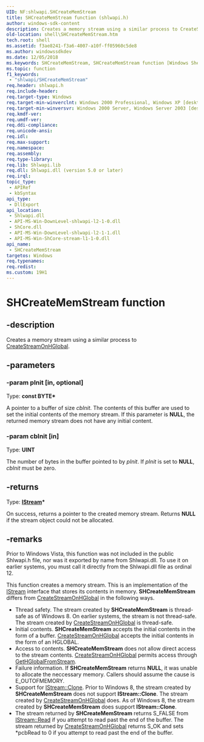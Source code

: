 ```yaml
---
UID: NF:shlwapi.SHCreateMemStream
title: SHCreateMemStream function (shlwapi.h)
author: windows-sdk-content
description: Creates a memory stream using a similar process to CreateStreamOnHGlobal.
old-location: shell\SHCreateMemStream.htm
tech.root: shell
ms.assetid: f3ae8241-f3a6-4007-a10f-ff05960c5de8
ms.author: windowssdkdev
ms.date: 12/05/2018
ms.keywords: SHCreateMemStream, SHCreateMemStream function [Windows Shell], _win32_SHCreateMemStream, shell.SHCreateMemStream, shlwapi/SHCreateMemStream
ms.topic: function
f1_keywords: 
 - "shlwapi/SHCreateMemStream"
req.header: shlwapi.h
req.include-header: 
req.target-type: Windows
req.target-min-winverclnt: Windows 2000 Professional, Windows XP [desktop apps only]
req.target-min-winversvr: Windows 2000 Server, Windows Server 2003 [desktop apps only]
req.kmdf-ver: 
req.umdf-ver: 
req.ddi-compliance: 
req.unicode-ansi: 
req.idl: 
req.max-support: 
req.namespace: 
req.assembly: 
req.type-library: 
req.lib: Shlwapi.lib
req.dll: Shlwapi.dll (version 5.0 or later)
req.irql: 
topic_type:
 - APIRef
 - kbSyntax
api_type:
 - DllExport
api_location:
 - Shlwapi.dll
 - API-MS-Win-DownLevel-shlwapi-l2-1-0.dll
 - ShCore.dll
 - API-MS-Win-DownLevel-shlwapi-l2-1-1.dll
 - API-MS-Win-ShCore-stream-l1-1-0.dll
api_name:
 - SHCreateMemStream
targetos: Windows
req.typenames: 
req.redist: 
ms.custom: 19H1
---
```


# SHCreateMemStream function


## -description


Creates a memory stream using a similar process to <a href="https://docs.microsoft.com/windows/desktop/api/combaseapi/nf-combaseapi-createstreamonhglobal">CreateStreamOnHGlobal</a>.


## -parameters




### -param pInit [in, optional]

Type: <b>const BYTE*</b>

A pointer to a buffer of size <i>cbInit</i>. The contents of this buffer are used to set the initial contents of the memory stream. If this parameter is <b>NULL</b>, the returned memory stream does not have any initial content.


### -param cbInit [in]

Type: <b>UINT</b>

The number of bytes in the buffer pointed to by <i>pInit</i>. If <i>pInit</i> is set to <b>NULL</b>, <i>cbInit</i> must be zero.


## -returns



Type: <b><a href="https://docs.microsoft.com/windows/desktop/api/objidl/nn-objidl-istream">IStream</a>*</b>

On success, returns a pointer to the created memory stream. Returns <b>NULL</b> if the stream object could not be allocated.




## -remarks



Prior to Windows Vista, this function was not included in the public Shlwapi.h file, nor was it exported by name from Shlwapi.dll. To use it on earlier systems, you must call it directly from the Shlwapi.dll file as ordinal 12.

This function creates a memory stream. This is an implementation of the <a href="https://docs.microsoft.com/windows/desktop/api/objidl/nn-objidl-istream">IStream</a> interface that stores its contents in memory. <b>SHCreateMemStream</b> differs from <a href="https://docs.microsoft.com/windows/desktop/api/combaseapi/nf-combaseapi-createstreamonhglobal">CreateStreamOnHGlobal</a> in the following ways.

                

<ul>
<li>Thread safety. The stream created by <b>SHCreateMemStream</b> is thread-safe as of Windows 8. On earlier systems, the stream is not thread-safe. The stream created by <a href="https://docs.microsoft.com/windows/desktop/api/combaseapi/nf-combaseapi-createstreamonhglobal">CreateStreamOnHGlobal</a> is thread-safe.</li>
<li>Initial contents. <b>SHCreateMemStream</b> accepts the initial contents in the form of a buffer. <a href="https://docs.microsoft.com/windows/desktop/api/combaseapi/nf-combaseapi-createstreamonhglobal">CreateStreamOnHGlobal</a> accepts the initial contents in the form of an HGLOBAL.</li>
<li>Access to contents. <b>SHCreateMemStream</b> does not allow direct access to the stream contents. <a href="https://docs.microsoft.com/windows/desktop/api/combaseapi/nf-combaseapi-createstreamonhglobal">CreateStreamOnHGlobal</a> permits access through <a href="https://docs.microsoft.com/windows/desktop/api/combaseapi/nf-combaseapi-gethglobalfromstream">GetHGlobalFromStream</a>.</li>
<li>Failure information. If <b>SHCreateMemStream</b> returns <b>NULL</b>, it was unable to allocate the neccessary memory. Callers should assume the cause is E_OUTOFMEMORY.</li>
<li>Support for <a href="https://docs.microsoft.com/windows/desktop/api/objidl/nf-objidl-istream-clone">IStream::Clone</a>. Prior to Windows 8, the stream created by <b>SHCreateMemStream</b> does not support <b>IStream::Clone</b>. The stream created by <a href="https://docs.microsoft.com/windows/desktop/api/combaseapi/nf-combaseapi-createstreamonhglobal">CreateStreamOnHGlobal</a> does. As of Windows 8, the stream created by <b>SHCreateMemStream</b> does support <b>IStream::Clone</b>.</li>
<li>The stream returned by <b>SHCreateMemStream</b> returns S_FALSE from <a href="https://docs.microsoft.com/windows/desktop/api/objidl/nf-objidl-isequentialstream-read">IStream::Read</a> if you attempt to read past the end of the buffer. The stream returned by <a href="https://docs.microsoft.com/windows/desktop/api/combaseapi/nf-combaseapi-createstreamonhglobal">CreateStreamOnHGlobal</a> returns S_OK and sets *pcbRead to 0 if you attempt to read past the end of the buffer.</li>
</ul>


